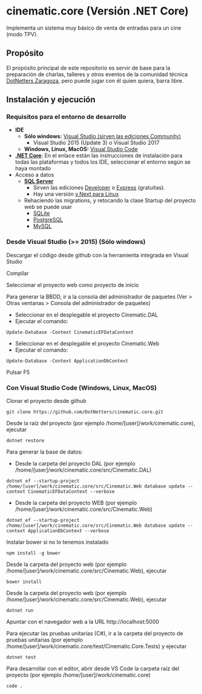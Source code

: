 # cinematic.core (Versión .NET Core)

Implementa un sistema muy básico de venta de entradas para un cine (modo TPV).

## Propósito

El propósito principal de este repositorio es servir de base para la preparación de charlas, talleres y otros eventos de la comunidad técnica [DotNetters Zaragoza](http://dotnetters.es), pero puede jugar con él quien quiera, barra libre.

## Instalación y ejecución

### Requisitos para el entorno de desarrollo

- **IDE**
  - **Sólo windows:** [Visual Studio (sirven las ediciones Community)](https://www.visualstudio.com/es/downloads/)
    - Visual Studio 2015 (Update 3) o Visual Studio 2017
  - **Windows, Linux, MacOS:** [Visual Studio Code](http://code.visualstudio.com/)
- [**.NET Core**](https://www.microsoft.com/net/core): En el enlace están las instrucciones de instalación para todas las plataformas y todos los IDE, seleccionar el entorno según se haya montado
- Acceso a datos
  - [**SQL Server**](https://www.microsoft.com/es-es/sql-server/sql-server-downloads)
    - Sirven las ediciones [Developer](https://my.visualstudio.com/Benefits?Wt.mc_id=o~msft~sql-server-dev-edition&campaign=o~msft~sql-server-dev-edition) o [Express](https://go.microsoft.com/fwlink/?LinkID=799012) (gratuitas).
    - Hay una versión [v.Next para Linux](https://www.microsoft.com/es-es/sql-server/sql-server-vnext-including-Linux)
  - Rehaciendo las migrations, y retocando la clase Startup del proyecto web se puede usar 
    - [SQLite](https://www.sqlite.org/)
    - [PostgreSQL](https://www.postgresql.org/)
    - [MySQL](https://www.mysql.com/)


### Desde Visual Studio (>= 2015) (Sólo windows)

Descargar el código desde github con la herramienta integrada en Visual Studio

Compilar

Seleccionar el proyecto web como proyecto de inicio

Para generar la BBDD, ir a la consola del administrador de paquetes (Ver > Otras ventanas > Consola del administrador de paquetes)
   - Seleccionar en el desplegable el proyecto Cinematic.DAL
   - Ejecutar el comando: 
```<bash>
Update-Database -Context CinematicEFDataContext
```
   - Seleccionar en el desplegable el proyecto Cinematic.Web
   - Ejecutar el comando: 
```<bash>
Update-Database -Context ApplicationDbContext
```

Pulsar F5

### Con Visual Studio Code (Windows, Linux, MacOS)

Clonar el proyecto desde github
```<bash>
git clone https://github.com/DotNetters/cinematic.core.git
```

Desde la raíz del proyecto (por ejemplo /home/[user]/work/cinematic.core), ejecutar 
```<bash>
dotnet restore
```

Para generar la base de datos: 
  - Desde la carpeta del proyecto DAL (por ejemplo /home/[user]/work/cinematic.core/src/Cinematic.DAL)
```<bash>
dotnet ef --startup-project /home/[user]/work/cinematic.core/src/Cinematic.Web database update --context CinematicEFDataContext --verbose
```
  - Desde la carpeta del proyecto WEB (por ejemplo /home/[user]/work/cinematic.core/src/Cinematic.Web)
```<bash>
dotnet ef --startup-project /home/[user]/work/cinematic.core/src/Cinematic.Web database update --context ApplicationDbContext --verbose
```

Instalar bower si no lo tenemos instalado
```<bash>
npm install -g bower
```

Desde la carpeta del proyecto web (por ejemplo /home/[user]/work/cinematic.core/src/Cinematic.Web), ejecutar
```<bash>
bower install 
```

Desde la carpeta del proyecto web (por ejemplo /home/[user]/work/cinematic.core/src/Cinematic.Web), ejecutar
```<bash>
dotnet run 
```

Apuntar con el navegador web a la URL http://localhost:5000

Para ejecutar las pruebas unitarias (C#), ir a la carpeta del proyecto de pruebas unitarias (por ejemplo /home/[user]/work/cinematic.core/test/Cinematic.Core.Tests) y ejecutar
```<language>
dotnet test
```

Para desarrollar con el editor, abrir desde VS Code la carpeta raíz del proyecto (por ejemplo /home/[user]/work/cinematic.core)
```<bash>
code .
```
